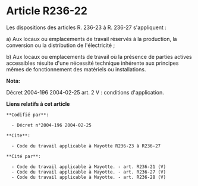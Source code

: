 # Article R236-22

Les dispositions des articles R. 236-23 à R. 236-27 s'appliquent :

a) Aux locaux ou emplacements de travail réservés à la production, la conversion ou la distribution de l'électricité ;

b) Aux locaux ou emplacements de travail où la présence de parties actives accessibles résulte d'une nécessité technique
inhérente aux principes mêmes de fonctionnement des matériels ou installations.

**Nota:**

Décret 2004-196 2004-02-25 art. 2 V : conditions d'application.

**Liens relatifs à cet article**

	**Codifié par**:

	  - Décret n°2004-196 2004-02-25

	**Cite**:

	  - Code du travail applicable à Mayotte R236-23 à R236-27

	**Cité par**:

	  - Code du travail applicable à Mayotte. - art. R236-21 (V)
	  - Code du travail applicable à Mayotte. - art. R236-27 (V)
	  - Code du travail applicable à Mayotte. - art. R236-28 (V)
